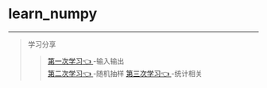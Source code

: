 # learn_numpy
-----
> 学习分享
>> [第一次学习:point_left:	](https://github.com/maxormin/learn_numpy/blob/main/task1.md "悬停显示")-输入输出<br>
>> [第二次学习:point_left:	](https://github.com/maxormin/learn_numpy/blob/main/task2.md)-随机抽样
>> [第三次学习:point_left:	](https://github.com/maxormin/learn_numpy/blob/main/task3.md)-统计相关

